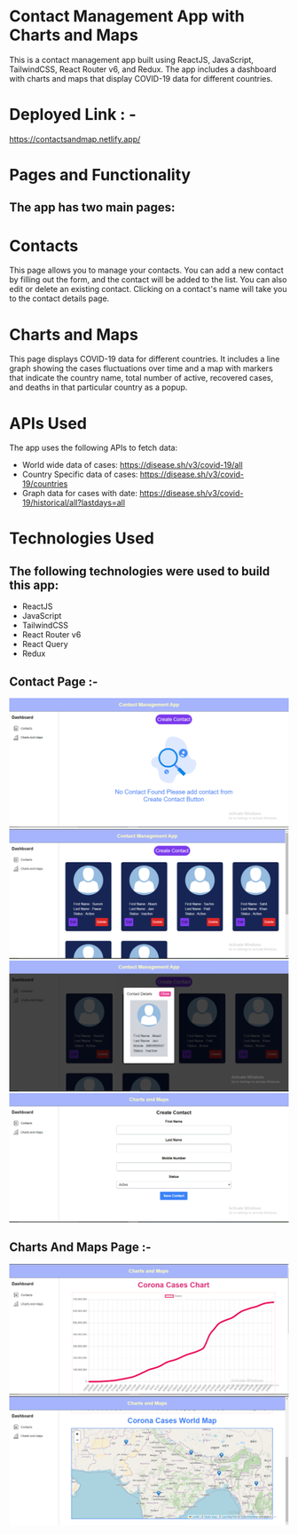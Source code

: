 # Contact Management App with Charts and Maps
This is a contact management app built using ReactJS, JavaScript, TailwindCSS, React Router v6, and Redux. 
The app includes a dashboard with charts and maps that display COVID-19 data for different countries.

# Deployed Link : - 
https://contactsandmap.netlify.app/

# Pages and Functionality
## The app has two main pages:

# Contacts
This page allows you to manage your contacts. You can add a new contact by filling out the form, and the contact will be added to the list. You can also edit or delete an existing contact. Clicking on a contact's name will take you to the contact details page.

# Charts and Maps
This page displays COVID-19 data for different countries. It includes a line graph showing the cases fluctuations over 
time and a map with markers that indicate the country name, total number of active, 
recovered cases, and deaths in that particular country as a popup.

# APIs Used
The app uses the following APIs to fetch data:

- World wide data of cases: https://disease.sh/v3/covid-19/all
- Country Specific data of cases: https://disease.sh/v3/covid-19/countries
- Graph data for cases with date: https://disease.sh/v3/covid-19/historical/all?lastdays=all

# Technologies Used
## The following technologies were used to build this app:

- ReactJS
- JavaScript
- TailwindCSS
- React Router v6
- React Query
- Redux


## Contact Page :-

<img src="./ScreenShots/Contact_Page.PNG"/>

</br>
<img src="./ScreenShots/Contact_Page_2.PNG"/>

</br>
<img src="./ScreenShots/Contact_Details.PNG"/>

</br>
<img src="./ScreenShots/Contact_form.PNG"/>

</br>


## Charts And Maps Page :-

<img src="./ScreenShots/Chart_And_Maps_1.PNG"/>

</br>
<img src="./ScreenShots/Charts_and_Map_2.PNG"/>

</br>




